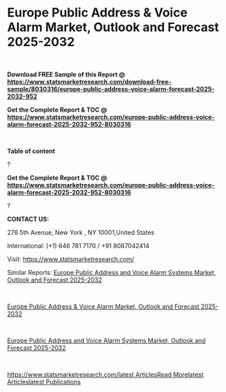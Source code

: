 <h1>Europe Public Address & Voice Alarm Market, Outlook and Forecast 2025-2032</h1><br/><p><strong>Download FREE Sample of this Report @ <a href="https://www.statsmarketresearch.com/download-free-sample/8030316/europe-public-address-voice-alarm-forecast-2025-2032-952">https://www.statsmarketresearch.com/download-free-sample/8030316/europe-public-address-voice-alarm-forecast-2025-2032-952</a></strong></p>
 
 
 
 <div><b>Get the Complete Report & TOC @ <a href="https://www.statsmarketresearch.com/europe-public-address-voice-alarm-forecast-2025-2032-952-8030316">https://www.statsmarketresearch.com/europe-public-address-voice-alarm-forecast-2025-2032-952-8030316</a></b></div>
 
 
 
 <p><br />
 
 <b>Table of content</b></p>
 
 
 
 <p>? </p>
 
 
 
 <div><b>Get the Complete Report & TOC @ <a href="https://www.statsmarketresearch.com/europe-public-address-voice-alarm-forecast-2025-2032-952-8030316">https://www.statsmarketresearch.com/europe-public-address-voice-alarm-forecast-2025-2032-952-8030316</a></b></div>
 
 
 
 <p>? </p>
 
 
 
 <p><b>CONTACT US:</b><br />
 
 276 5th Avenue, New York , NY 10001,United States<br />
 
 International: (+1) 646 781 7170 / +91 8087042414<br />
 
 Visit: <a href="https://www.statsmarketresearch.com/">https://www.statsmarketresearch.com/</a><br />
 
 Similar Reports: <a href="https://www.statsmarketresearch.com/europe-public-address-voice-alarm-forecast-2025-2032-952-8030316">Europe Public Address and Voice Alarm Systems Market, Outlook and Forecast 2025-2032</a><br />
 
 <br />
 
 <a href="https://www.statsmarketresearch.com/europe-public-address-voice-alarm-forecast-2025-2032-952-8030316">Europe Public Address & Voice Alarm Market, Outlook and Forecast 2025-2032</a><br />
 
 <br />
 
 <a href="https://www.statsmarketresearch.com/europe-public-address-voice-alarm-forecast-2025-2032-952-8030316">Europe Public Address and Voice Alarm Systems Market, Outlook and Forecast 2025-2032</a><br />
 
 <br />
 
 <a href="https://gyeongbokgung.com">https://www.statsmarketresearch.com/</a><a href="https://hallyeomaritime.com">latest Articles</a><a href="https://jingwansa.com">Read More</a><a href="https://nguoiviet.jp/">latest Articles</a><a href="https://www.intelmarketresearch.com/">latest Publications</a></p>